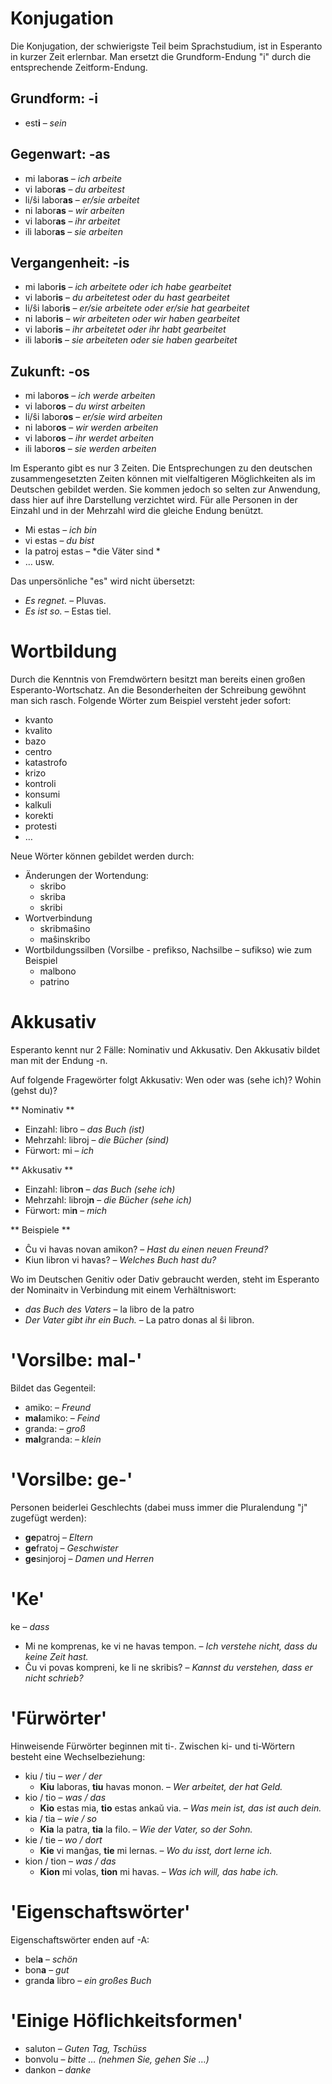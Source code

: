 # Konjugation

Die Konjugation, der schwierigste Teil beim Sprachstudium, ist in Esperanto in kurzer Zeit erlernbar. Man ersetzt die Grundform-Endung "i" durch die entsprechende Zeitform-Endung.

## Grundform: -i
  
- est**i**            – *sein*

## Gegenwart: -as

- mi labor**as**       – *ich arbeite*
- vi labor**as**       – *du arbeitest*
- li/ŝi labor**as**    – *er/sie arbeitet*
- ni labor**as**       – *wir arbeiten*
- vi labor**as**       – *ihr arbeitet*
- ili labor**as**      – *sie arbeiten*

## Vergangenheit: -is

- mi labor**is**        – *ich arbeitete oder ich habe gearbeitet*
- vi labor**is**        – *du arbeitetest oder du hast gearbeitet*
- li/ŝi labor**is**     – *er/sie arbeitete oder er/sie hat gearbeitet*
- ni labor**is**        – *wir arbeiteten oder wir haben gearbeitet*
- vi labor**is**        – *ihr arbeitetet oder ihr habt gearbeitet*
- ili labor**is**       – *sie arbeiteten oder sie haben gearbeitet*

## Zukunft: -os 

- mi labor**os**        – *ich werde arbeiten*
- vi labor**os**        – *du wirst arbeiten*
- li/ŝi labor**os**     – *er/sie wird arbeiten*
- ni labor**os**        – *wir werden arbeiten*
- vi labor**os**        – *ihr werdet arbeiten*
- ili labor**os**       – *sie werden arbeiten*

Im Esperanto gibt es nur 3 Zeiten. Die Entsprechungen zu den deutschen zusammengesetzten Zeiten können mit vielfaltigeren Möglichkeiten als im Deutschen gebildet werden. Sie kommen jedoch so selten zur Anwendung, dass hier auf ihre Darstellung verzichtet wird. Für alle Personen in der Einzahl und in der Mehrzahl wird die gleiche Endung benützt.

- Mi estas  – *ich bin*
- vi estas  – *du bist*
- la patroj estas  – *die Väter sind *
- … usw.

Das unpersönliche "es" wird nicht übersetzt: 
  
- *Es regnet.*  – Pluvas. 
- *Es ist so.*  – Estas tiel.


# Wortbildung

Durch die Kenntnis von Fremdwörtern besitzt man bereits einen großen Esperanto-Wortschatz. An die Besonderheiten der Schreibung gewöhnt man sich rasch. Folgende Wörter zum Beispiel versteht jeder sofort: 

 - kvanto
 - kvalito
 - bazo
 - centro
 - katastrofo
 - krizo
 - kontroli
 - konsumi
 - kalkuli
 - korekti
 - protesti 
 - …

Neue Wörter können gebildet werden durch:

- Änderungen der Wortendung:
    - skribo
    - skriba
    - skribi
- Wortverbindung
    - skribmaŝino
    - maŝinskribo
- Wortbildungssilben (Vorsilbe - prefikso, Nachsilbe – sufikso) wie zum Beispiel
    - malbono
    - patrino
 

# Akkusativ

Esperanto kennt nur 2 Fälle: Nominativ und Akkusativ. Den Akkusativ bildet man mit der Endung -n.

Auf folgende Fragewörter folgt Akkusativ: Wen oder was (sehe ich)? Wohin (gehst du)?

** Nominativ **

- Einzahl:       	libro        – *das Buch (ist)*
- Mehrzahl:      	libroj       – *die Bücher (sind)*
- Fürwort:       	mi           – *ich*

** Akkusativ **

- Einzahl:       	libro**n**   – *das Buch (sehe ich)*
- Mehrzahl:      	libroj**n**  – *die Bücher (sehe ich)*
- Fürwort:       	mi**n**      – *mich*

** Beispiele **

- Ĉu vi havas novan amikon? – *Hast du einen neuen Freund?*
- Kiun libron vi havas? – *Welches Buch hast du?*

Wo im Deutschen Genitiv oder Dativ gebraucht werden, steht im Esperanto der Nominaitv in Verbindung mit einem Verhältniswort: 
  
- *das Buch des Vaters* – la libro de la patro
- *Der Vater gibt ihr ein Buch.* – La patro donas al ŝi libron.


# 'Vorsilbe: mal-'

Bildet das Gegenteil:	

- amiko:         – *Freund*
- **mal**amiko:  – *Feind*
- granda:        – *groß*
- **mal**granda: – *klein*
 

# 'Vorsilbe: ge-'

Personen beiderlei Geschlechts (dabei muss immer die Pluralendung "j" zugefügt werden):

- **ge**patroj  – *Eltern*
- **ge**fratoj  – *Geschwister*
- **ge**sinjoroj  – *Damen und Herren*

 
# 'Ke'

ke – *dass*

- Mi ne komprenas, ke vi ne havas tempon.  – *Ich verstehe nicht, dass du keine Zeit hast.*
- Ĉu vi povas kompreni, ke li ne skribis?  – *Kannst du verstehen, dass er nicht schrieb?*


# 'Fürwörter'

Hinweisende Fürwörter beginnen mit ti-. Zwischen ki- und ti-Wörtern besteht eine Wechselbeziehung:

- kiu / tiu  – *wer / der*
    - **Kiu** laboras, **tiu** havas monon.  – *Wer arbeitet, der hat Geld.*
- kio / tio  – *was / das*
    - **Kio** estas mia, **tio** estas ankaŭ via.  – *Was mein ist, das ist auch dein.*
- kia / tia  – *wie / so*
    - **Kia** la patra, **tia** la filo.  – *Wie der Vater, so der Sohn.*
- kie / tie  – *wo / dort*
    - **Kie** vi manĝas, **tie** mi lernas.  – *Wo du isst, dort lerne ich.*
- kion / tion  – *was / das*
    - **Kion** mi volas, **tion** mi havas.  – *Was ich will, das habe ich.*


# 'Eigenschaftswörter'

Eigenschaftswörter enden auf -A:

- bel**a**  – *schön*
- bon**a**  – *gut*
- grand**a** libro  – *ein großes Buch*


# 'Einige Höflichkeitsformen'

- saluton  – *Guten Tag, Tschüss*
- bonvolu  – *bitte … (nehmen Sie, gehen Sie …)*
- dankon  – *danke*
